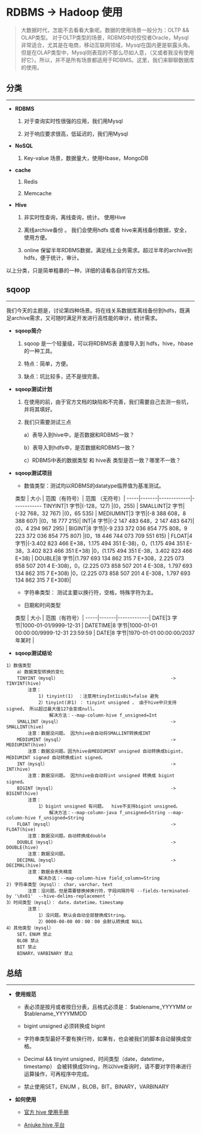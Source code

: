# RDBMS -> Hadoop 使用
> 大数据时代，怎能不去看看大象呢。数据的使用场景一般分为：OLTP && OLAP类型。 对于OLTP类型的场景，RDBMS中的佼佼者Oracle，Mysql 非常适合，尤其是在电商，移动互联网领域，Mysql在国内更是崭露头角。但是在OLAP类型中，Mysql则表现的不那么尽如人意，（又或者我没有使用好它）。所以，并不是所有场景都适用于RDBMS。这里，我们来聊聊数据库的使用。

## 分类
-----------------------
* **RDBMS**
	
	1. 对于查询实时性很强的应用，我们用Mysql
	
	2. 对于响应要求很高，低延迟的，我们用Mysql 	 
	
* **NoSQL**

	1. Key-value 场景，数据量大，使用Hbase，MongoDB
	
* **cache**

	1. Redis
	
	2. Memcache

* **Hive**

	1. 非实时性查询，离线查询，统计。 使用Hive
	
	2. 离线archive备份 。  我们会使用hdfs 或者 hive来离线备份数据，安全，使用方便。
	
	3. online 保留半年RDBMS数据，满足线上业务需求。超过半年的archive到hdfs，便于统计，审计。
	
以上分类，只是简单粗暴的一种，详细的请看各自的官方文档。
	
## sqoop
----------------

我们今天的主题是，讨论第四种场景。将在线关系数据库离线备份到hdfs，既满足archive需求，又可随时满足开发进行高性能的审计，统计需求。
 
* **sqoop简介**

	1. sqoop 是一个轻量级，可以将RDBMS表 直接导入到 hdfs，hive，hbase的一种工具。
	
	2. 特点：简单，方便。 
	
	3. 缺点：坑比较多，还不是很完善。
	
* **sqoop测试计划**

	1. 在使用的前，由于官方文档的缺陷和不完善，我们需要自己去测一些坑，并将其填好。
	
	2. 我们只需要测试三点
		
		a）表导入到hive中，是否数据和RDBMS一致？
		
		b）表导入到hdfs中，是否数据和RDBMS一致？
  
		c）RDBMS中表的数据类型 和 hive表 类型是否一致？哪里不一致？
		
* **sqoop测试项目**

	* 数值类型：测试均以RDBMS的datatype临界值为基准测试。
	
	类型  |  大小 | 范围（有符号）| 范围 （无符号）|
-----|-------|-------------|------------
TINYINT|1 字节|(-128，127) |(0，255) |
SMALLINT|2 字节|(-32 768，32 767) |(0，65 535) |
MEDIUMINT|3 字节|(-8 388 608，8 388 607) |(0，16 777 215)|
INT|4 字节|(-2 147 483 648，2 147 483 647)|(0，4 294 967 295) |
BIGINT|8 字节|(-9 233 372 036 854 775 808，9 223 372 036 854 775 807) |(0，18 446 744 073 709 551 615) |
FLOAT|4 字节|(-3.402 823 466 E+38，1.175 494 351 E-38)，0，(1.175 494 351 E-38，3.402 823 466 351 E+38) |0，(1.175 494 351 E-38，3.402 823 466 E+38) |
DOUBLE|8 字节|(1.797 693 134 862 315 7 E+308，2.225 073 858 507 201 4 E-308)，0，(2.225 073 858 507 201 4 E-308，1.797 693 134 862 315 7 E+308) |0，(2.225 073 858 507 201 4 E-308，1.797 693 134 862 315 7 E+308)|


	* 字符串类型： 测试主要以换行符，空格，特殊字符为主。

	* 日期和时间类型

	类型  |  大小 | 范围（有符号）| 
-----|-------|-------------|
DATE|3 字节|1000-01-01/9999-12-31 |
DATETIME|8 字节|1000-01-01 00:00:00/9999-12-31 23:59:59 |
DATE|8 字节|1970-01-01 00:00:00/2037 年某时 |


* **sqoop测试结论**

```
1）数值类型
	a）数据类型转换的变化
	TINYINT（mysql）  								 		-> TINYINT(hive)
		注意：
			1) tinyint(1)  ：注意用tinyInt1isBit=false 避免
			2）tinyint(非1) ： tinyint unsigned ， 由于hive中只支持signed， 所以超过最大值127会变成null。 
				解决方法：--map-column-hive f_unsigned=Int
	SMALLINT（mysql）  							     		-> SMALLINT(hive)
		注意：数据没问题。 因为hive会自动将SMALLINT转换成INT 
	MEDIUMINT（mysql）  										-> MEDIUMINT(hive)
		注意：数据没问题。因为hive会MEDIUMINT unsigned 自动转换成bigint，MEDIUMINT signed 自动转换成int signed。
	INT（mysql）      									 	-> INT(hive)
		注意：数据没问题。 因为hive会自动将int unsigned 转换成 bigint signed。
	BIGINT（mysql）    										-> BIGINT(hive)
		注意：
			1）bigint unsigned 有问题。  hive不支持bigint unsigned。
				解决方法：--map-column-java f_unsigned=String --map-column-hive f_unsigned=String
	FLOAT（mysql）	  										-> FLOAT(hive)
		注意：数据没问题。自动转换成double
	DOUBLE（mysql）     										-> DOUBLE(hive)
		注意：数据没问题。
	DECIMAL（mysql）   										-> DECIMAL(hive)
		注意：数据会丢失精度
			解决办法：--map-column-hive field_column=String
2) 字符串类型（mysql）： char，varchar，text
		注意：没问题。但是需要替换掉换行符，字段间隔符号 --fields-terminated-by '\0x01'  --hive-delims-replacement ' '
3）时间类型（mysql）： date，datetime，timestamp
		注意：
			1）没问题。默认会自动全部替换成String。  
			2）0000-00-00 00：00：00 会默认转换成 NULL
4）其他类型（mysql） 
	SET，ENUM 禁止
	BLOB 禁止
	BIT 禁止
	BINARY、VARBINARY 禁止

```

## 总结

------------

* **使用规范**

	* 表必须是按月或者按日分表，且格式必须是： $tablename_YYYYMM or $tablename_YYYYMMDD
	
	* bigint unsigned 必须转换成  bigint
	
	* 字符串类型最好不要有换行符，如果有，也会被我们的脚本自动替换成空格。
	
	* Decimal && tinyint unsigned，时间类型（date，datetime，timestamp） 会被转换成String，所以hive查询时，请不要对字符串进行运算操作，可再程序中完成。
	
	* 禁止使用SET，ENUM ，BLOB，BIT，BINARY，VARBINARY

* **如何使用**

	*  [官方 hive 使用手册](https://cwiki.apache.org/confluence/display/Hive/LanguageManual+Select)
	
	*  [Anjuke hive 平台](http://hue.corp.anjuke.com/metastore/tables/)




